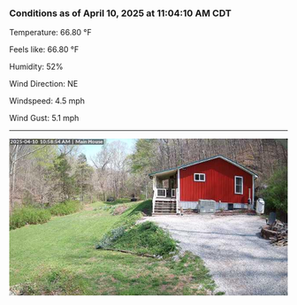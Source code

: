 ### Conditions as of April 10, 2025 at 11:04:10 AM CDT 

Temperature: 66.80 &deg;F

Feels like: 66.80 &deg;F

Humidity: 52%

Wind Direction: NE

Windspeed: 4.5 mph

Wind Gust: 5.1 mph

---

<img src="./images/latest.jpeg"/>

